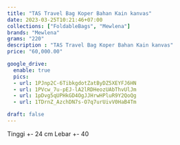 ```yaml
---
title: "TAS Travel Bag Koper Bahan Kain kanvas"
date: 2023-03-25T10:21:46+07:00
collections: ["FoldableBags", "Mewlena"]
brands: "Mewlena"
grams: "220"
description : "TAS Travel Bag Koper Bahan Kain kanvas"
price: "60,000.00"

google_drive:
  enable: true
  pics:
  - url: 1PJnp2C-6TibkgdotZatByDZ5XEYFJ6HN
  - url: 1PVcw_7u-pEJ-lA2lRDHeozUAbThvUlJm
  - url: 1pDvg5qUPHkGD4OgJJHrwHPluR9Y2QoQg
  - url: 1TDrnZ_AzchDN7s-O7q7urUivV0HaB4Tm

draft: false
---
```


Tinggi +- 24 cm
Lebar +- 40


